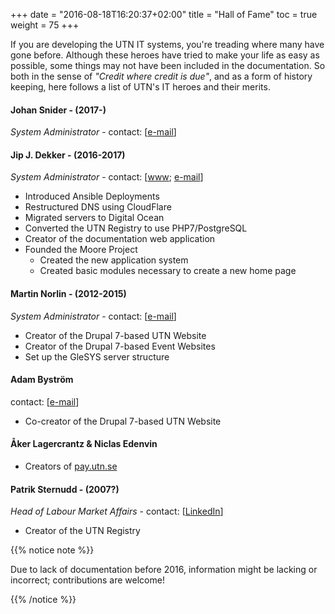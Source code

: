 +++
date = "2016-08-18T16:20:37+02:00"
title = "Hall of Fame"
toc = true
weight = 75
+++

If you are developing the UTN IT systems, you're treading where many have gone
before. Although these heroes have tried to make your life as easy as possible,
some things may not have been included in the documentation. So both in the
sense of *"Credit where credit is due"*, and as a form of history keeping, here
follows a list of UTN's IT heroes and their merits.

#### Johan Snider - (2017-)
*System Administrator* - contact: \[[e-mail](mailto:johan.snider@gmail.com)\]

#### Jip J. Dekker - (2016-2017)
*System Administrator* - contact: \[[www](https://dekker.one/);
[e-mail](mailto:jip@dekker.one)\]

- Introduced Ansible Deployments
- Restructured DNS using CloudFlare
- Migrated servers to Digital Ocean
- Converted the UTN Registry to use PHP7/PostgreSQL
- Creator of the documentation web application
- Founded the Moore Project
	- Created the new application system
	- Created basic modules necessary to create a new home page

#### Martin Norlin - (2012-2015)
*System Administrator* - contact: \[[e-mail](mailto:martin.norlin@utn.se)\]

- Creator of the Drupal 7-based UTN Website
- Creator of the Drupal 7-based Event Websites
- Set up the GleSYS server structure

#### Adam Byström
contact: \[[e-mail](mailto:adam.bystrom@uppstuk.se)\]

- Co-creator of the Drupal 7-based UTN Website

#### Åker Lagercrantz & Niclas Edenvin

- Creators of [pay.utn.se](https://pay.utn.se/)

#### Patrik Sternudd - (2007?)
*Head of Labour Market Affairs* - contact: \[[LinkedIn](http://se.linkedin.com/in/psternudd)\]

- Creator of the UTN Registry

{{% notice note %}}

Due to lack of documentation before 2016, information might be lacking or
incorrect; contributions are welcome!

{{% /notice %}}

